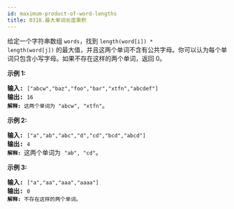 ```yaml
---
id: maximum-product-of-word-lengths
title: 0318.最大单词长度乘积
---
```

给定一个字符串数组 <code>words</code>，找到 <code>length(word[i]) * length(word[j])</code> 的最大值，并且这两个单词不含有公共字母。你可以认为每个单词只包含小写字母。如果不存在这样的两个单词，返回 0。

**示例 1:**


<pre><strong>输入:</strong> <code>[&#34;abcw&#34;,&#34;baz&#34;,&#34;foo&#34;,&#34;bar&#34;,&#34;xtfn&#34;,&#34;abcdef&#34;]</code><br/><strong>输出: </strong><code>16 <br/><strong>解释:</strong> 这两个单词为<strong> </strong></code><code>&#34;abcw&#34;, &#34;xtfn&#34;</code>。</pre>

**示例 2:**


<pre><strong>输入:</strong> <code>[&#34;a&#34;,&#34;ab&#34;,&#34;abc&#34;,&#34;d&#34;,&#34;cd&#34;,&#34;bcd&#34;,&#34;abcd&#34;]</code><br/><strong>输出: </strong><code>4 <br/><strong>解释: </strong></code>这两个单词为 <code>&#34;ab&#34;, &#34;cd&#34;</code>。</pre>

**示例 3:**


<pre><strong>输入:</strong> <code>[&#34;a&#34;,&#34;aa&#34;,&#34;aaa&#34;,&#34;aaaa&#34;]</code><br/><strong>输出: </strong><code>0 <br/><strong>解释: </strong>不存在这样的两个单词。</code></pre>

